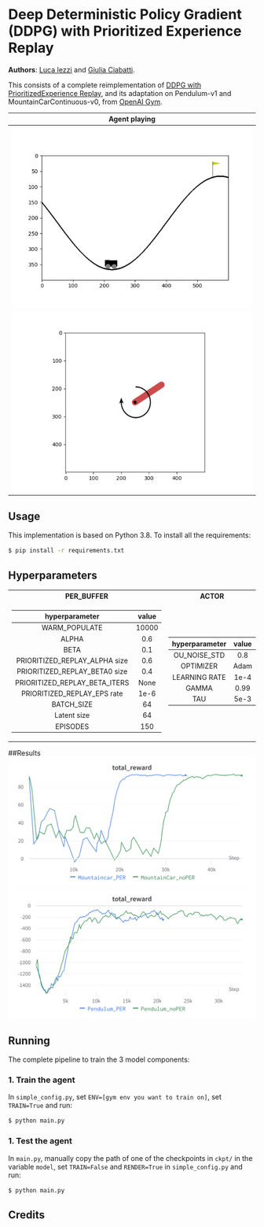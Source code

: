 # Deep Deterministic Policy Gradient (DDPG) with Prioritized Experience Replay

**Authors**: [Luca Iezzi](https://github.com/korovev) and [Giulia Ciabatti](https://github.com/Giulia1809).

This consists of a complete reimplementation of [DDPG with PrioritizedExperience Replay](https://arxiv.org/abs/1511.05952), and its adaptation on Pendulum-v1 and MountainCarContinuous-v0, from [OpenAI Gym](https://www.gymlibrary.dev/).

|    **Agent playing**   |
|:-----------------------:|
| ![Controller run](playing/mountaincar/gif/mount_car.gif)           |
| ![Controller run](playing/pendulum/gif/pend.gif)                   |

## Usage
This implementation is based on Python 3.8. To install all the requirements:

```bash
$ pip install -r requirements.txt
```

## 


## Hyperparameters
<table>
<tr><th>PER_BUFFER</th><th>ACTOR </th><th>CRITIC</th></tr>
<tr><td>

|    **hyperparameter**          |     **value**     |
|:------------------------------:|:-----------------:|
| WARM_POPULATE                  | 10000             |
| ALPHA                          | 0.6               |
| BETA                           | 0.1               |
| PRIORITIZED_REPLAY_ALPHA size  | 0.6               |
| PRIORITIZED_REPLAY_BETA0 size  | 0.4               |
| PRIORITIZED_REPLAY_BETA_ITERS  | None              |
| PRIORITIZED_REPLAY_EPS rate    | 1e-6              |
| BATCH_SIZE                     | 64                |
| Latent size                    | 64                |
| EPISODES                       | 150               |

</td><td>

|    **hyperparameter**   |     **value**     |
|:-----------------------:|:-----------------:|
| OU_NOISE_STD            | 0.8               |
| OPTIMIZER               | Adam              |
| LEARNING RATE           | 1e-4              |
| GAMMA                   | 0.99              |
| TAU                     | 5e-3              |

</td><td>

|    **hyperparameter**   |     **value**     |
|:-----------------------:|:-----------------:|
| OPTIMIZER               | Adam              |
| LEARNING RATE           | 5e-4              |
| GAMMA                   | 0.99              |
| TAU                     | 5e-3              |

</td>


</tr> </table>

##Results
![plots](plots/MountainCar/mountaincar_PERvsNOPER_total-reward_smoothed.png)
![plots](plots/Pendulum/pendulum_PERvsNOPER_total-reward_smoothed.png)

##

## Running
The complete pipeline to train the 3 model components:

### 1. Train the agent
In ```simple_config.py```, set ```ENV=[gym env you want to train on]```, set ```TRAIN=True``` and run:
```bash
$ python main.py
```
### 1. Test the agent
In ```main.py```, manually copy the path of one of the checkpoints in ```ckpt/``` in the variable ```model```, set ```TRAIN=False``` and ```RENDER=True``` in ```simple_config.py``` and run:
```bash
$ python main.py
```

## Credits

